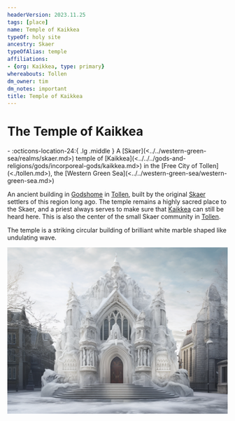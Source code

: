 ```yaml
---
headerVersion: 2023.11.25
tags: [place]
name: Temple of Kaikkea
typeOf: holy site
ancestry: Skaer
typeOfAlias: temple
affiliations:
- {org: Kaikkea, type: primary}
whereabouts: Tollen
dm_owner: tim
dm_notes: important
title: Temple of Kaikkea
---
```

# The Temple of Kaikkea
<div class="grid cards ext-narrow-margin ext-one-column" markdown>
-    :octicons-location-24:{ .lg .middle } A [Skaer](<../../western-green-sea/realms/skaer.md>) temple of [Kaikkea](<../../../gods-and-religions/gods/incorporeal-gods/kaikkea.md>) in the [Free City of Tollen](<./tollen.md>), the [Western Green Sea](<../../western-green-sea/western-green-sea.md>)  
</div>


An ancient building in [Godshome](<./godshome.md>) in [Tollen](<./tollen.md>), built by the original [Skaer](<../../western-green-sea/realms/skaer.md>) settlers of this region long ago. The temple remains a highly sacred place to the Skaer, and a priest always serves to make sure that [Kaikkea](<../../../gods-and-religions/gods/incorporeal-gods/kaikkea.md>) can still be heard here. This is also the center of the small Skaer community in [Tollen](<./tollen.md>).

The temple is a striking circular building of brilliant white marble shaped like undulating wave.

![Tollen Kaikkea V2](../../../assets/tollen-kaikkea-v2.png)
